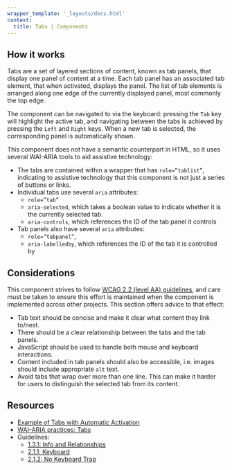 ```yaml
---
wrapper_template: '_layouts/docs.html'
context:
  title: Tabs | Components
---
```


## How it works

Tabs are a set of layered sections of content, known as tab panels, that display one panel of content at a time. Each tab panel has an associated tab element, that when activated, displays the panel. The list of tab elements is arranged along one edge of the currently displayed panel, most commonly the top edge.

The component can be navigated to via the keyboard: pressing the `Tab` key will highlight the active tab, and navigating between the tabs is achieved by pressing the `Left` and `Right` keys. When a new tab is selected, the corresponding panel is automatically shown.

This component does not have a semantic counterpart in HTML, so it uses several WAI-ARIA tools to aid assistive technology:

- The tabs are contained within a wrapper that has `role=”tablist”`, indicating to assistive technology that this component is not just a series of buttons or links.
- Individual tabs use several `aria` attributes:
  - `role=”tab”`
  - `aria-selected`, which takes a boolean value to indicate whether it is the currently selected tab.
  - `aria-controls`, which references the ID of the tab panel it controls
- Tab panels also have several `aria` attributes:
  - `role=”tabpanel”`,
  - `aria-labelledby`, which references the ID of the tab it is controlled by

## Considerations

This component strives to follow [WCAG 2.2 (level AA) guidelines](https://www.w3.org/TR/WCAG22/), and care must be taken to ensure this effort is maintained when the component is implemented across other projects. This section offers advice to that effect:

- Tab text should be concise and make it clear what content they link to/nest.
- There should be a clear relationship between the tabs and the tab panels.
- JavaScript should be used to handle both mouse and keyboard interactions.
- Content included in tab panels should also be accessible, i.e. images should include appropriate `alt` text.
- Avoid tabs that wrap over more than one line. This can make it harder for users to distinguish the selected tab from its content.

## Resources

- [Example of Tabs with Automatic Activation](https://www.w3.org/WAI/ARIA/apg/patterns/tabs/examples/tabs-automatic/)
- [WAI-ARIA practices: Tabs](https://www.w3.org/WAI/ARIA/apg/patterns/tabs/)
- Guidelines:
  - [1.3.1: Info and Relationships](https://www.w3.org/TR/WCAG22/#info-and-relationships)
  - [2.1.1: Keyboard](https://www.w3.org/TR/WCAG22/#keyboard)
  - [2.1.2: No Keyboard Trap](https://www.w3.org/TR/WCAG22/#no-keyboard-trap)
